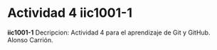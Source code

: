 # Actividad 4 iic1001-1


**iic1001-1**
Decripcion: Actividad 4 para el aprendizaje de Git y GitHub.
Alonso Carrión.